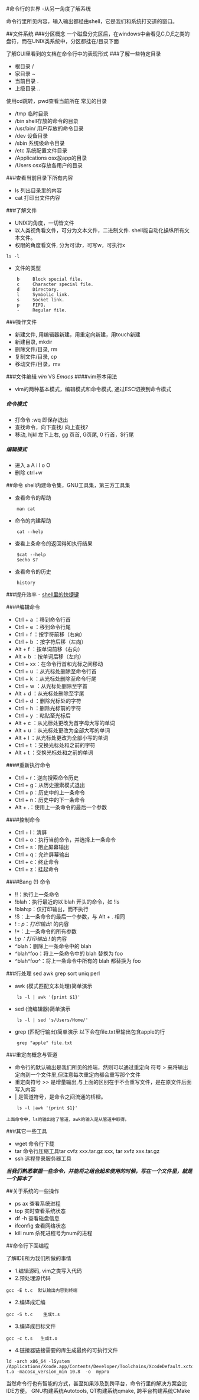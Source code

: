 #命令行的世界  -从另一角度了解系统

命令行里所见内容，输入输出都经由shell，它是我们和系统打交道的窗口。

##文件系统
###分区概念
一个磁盘分完区后，在windows中会看见C,D,E之类的盘符，而在UNIX类系统中，分区都挂在/目录下面

了解GUI里看到的文档在命令行中的表现形式
###了解一些特定目录

- 根目录 /
- 家目录 ~
- 当前目录 .
- 上级目录 ..

使用cd跳转，pwd查看当前所在
常见的目录

- /tmp 临时目录
- /bin 		shell存放的命令的目录
- /usr/bin/  	用户存放的命令目录
- /dev 	   	设备目录
- /sbin 	系统级命令目录
- /etc 		系统配置文件目录
- /Applications osx放app的目录
- /Users 	osx存放各用户的目录

###查看当前目录下所有内容

- ls 列出目录里的内容
- cat 打印出文件内容

###了解文件
- UNIX的角度，一切皆文件
- 以人类视角看文件，可分为文本文件，二进制文件. shell能自动化操纵所有文本文件。
- 权限的角度看文件, 分为可读r，可写w，可执行x
```
ls -l
```

- 文件的类型
```
	b     Block special file.
	c     Character special file.
	d     Directory.
	l     Symbolic link.
	s     Socket link.
	p     FIFO.
	-     Regular file.
```

###操作文件

- 新建文件, 用编辑器新建，用重定向新建，用touch新建
- 新建目录, mkdir
- 删除文件/目录, rm
- 复制文件/目录, cp
- 移动文件/目录，mv

###文件编辑
*vim* VS *Emacs*
####vim基本用法
- vim的两种基本模式，编辑模式和命令模式, 通过ESC切换到命令模式

##### 命令模式
- 打命令 :wq 即保存退出
- 查找命令，向下查找/ 向上查找?
- 移动, hjkl 左下上右,  gg 页首, G页尾,  0 行首，$行尾

##### 编辑模式
- 进入  a A i I o O
- 删除 ctrl+w 



##命令
shell内建命令集，GNU工具集，第三方工具集

- 查看命令的帮助
```
	man cat
```
- 命令的内建帮助
```
	cat --help
```
- 查看上条命令的返回得知执行结果
```
	$cat --help
	$echo $?
```
- 查看命令的历史
```
	history
```

###提升效率 - [shell里的快捷键](https://linuxtoy.org/archives/bash-shortcuts.html)

####编辑命令
- Ctrl + a ：移到命令行首
- Ctrl + e ：移到命令行尾
- Ctrl + f ：按字符前移（右向）
- Ctrl + b ：按字符后移（左向）
- Alt + f ：按单词前移（右向）
- Alt + b ：按单词后移（左向）
- Ctrl + xx：在命令行首和光标之间移动
- Ctrl + u ：从光标处删除至命令行首
- Ctrl + k ：从光标处删除至命令行尾
- Ctrl + w ：从光标处删除至字首
- Alt + d ：从光标处删除至字尾
- Ctrl + d ：删除光标处的字符
- Ctrl + h ：删除光标前的字符
- Ctrl + y ：粘贴至光标后
- Alt + c ：从光标处更改为首字母大写的单词
- Alt + u ：从光标处更改为全部大写的单词
- Alt + l ：从光标处更改为全部小写的单词
- Ctrl + t ：交换光标处和之前的字符
- Alt + t ：交换光标处和之前的单词

####重新执行命令

- Ctrl + r：逆向搜索命令历史
- Ctrl + g：从历史搜索模式退出
- Ctrl + p：历史中的上一条命令
- Ctrl + n：历史中的下一条命令
- Alt + .：使用上一条命令的最后一个参数

####控制命令

- Ctrl + l：清屏
- Ctrl + o：执行当前命令，并选择上一条命令
- Ctrl + s：阻止屏幕输出
- Ctrl + q：允许屏幕输出
- Ctrl + c：终止命令
- Ctrl + z：挂起命令

####Bang (!) 命令

- !!：执行上一条命令
- !blah：执行最近的以 blah 开头的命令，如 !ls
- !blah:p：仅打印输出，而不执行
- !$：上一条命令的最后一个参数，与 Alt + . 相同
- !$:p：打印输出 !$ 的内容
- !*：上一条命令的所有参数
- !*:p：打印输出 !* 的内容
- ^blah：删除上一条命令中的 blah
- ^blah^foo：将上一条命令中的 blah 替换为 foo
- ^blah^foo^：将上一条命令中所有的 blah 都替换为 foo


###行处理
sed awk grep sort uniq perl

- awk (模式匹配文本处理)简单演示
```
	ls -l | awk '{print $1}'
```

- sed (流编辑器)简单演示
```
	ls -l | sed 's/Users/Home/'
```
- grep (匹配行输出)简单演示
以下会在file.txt里输出包含apple的行
```
	grep "apple" file.txt 
```

###重定向概念与管道
- 命令行的默认输出是我们所见的终端，然则可以通过重定向 符号 > 来将输出定向到一个文件里,但注意每次重定向都会重写那个文件
- 重定向符号 >> 是增量输出,与上面的区别在于不会重写文件，是在原文件后面写入内容
- | 是管道符号，是命令之间流通的桥樑。
```
	ls -l |awk '{print $1}'
```
	上面命令中，ls的输出给了管道，awk的输入是从管道中取得。


###其它一些工具
- wget 命令行下载
- tar 命令行压缩工具tar cvfz xxx.tar.gz xxx, tar xvfz xxx.tar.gz
- ssh 远程登录服务器工具 

***当我们熟悉掌握一些命令，并能将之组合起来使用的时候，写在一个文件里，就是一个脚本了***





##关于系统的一些操作

- ps ax		查看系统进程
- top		实时查看系统状态
- df -h 	查看磁盘信息
- ifconfig 	查看网络状态
- kill num	杀死进程号为num的进程

##命令行下面编程

了解IDE所为我们所做的事情

- 1.编辑源码, vim之类写入代码
- 2.预处理源代码
```
gcc -E t.c  默认输出内容到终端
```
- 2.编译成汇编
```
gcc -S t.c    生成t.s
```
- 3.编译成目标文件 
```
gcc -c t.s   生成t.o
```
- 4.链接器链接需要的库生成最终的可执行文件 
```
ld -arch x86_64 -lSystem /Applications/Xcode.app/Contents/Developer/Toolchains/XcodeDefault.xctoolchain/usr/bin/../lib/clang/5.1/lib/darwin/libclang_rt.osx.a t.o -macosx_version_min 10.8  -o  mypro
```


当然命令行也有智能的方式，甚至如果涉及到跨平台，命令行里的解决方案会比IDE方便。
GNU构建系统Autotools, QT构建系统qmake, 跨平台构建系统CMake
